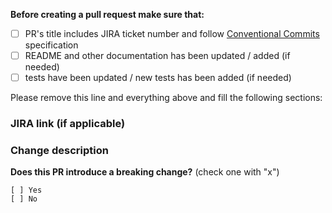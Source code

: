**Before creating a pull request make sure that:**

- [ ] PR's title includes JIRA ticket number and follow [Conventional Commits](https://www.conventionalcommits.org/) specification
- [ ] README and other documentation has been updated / added (if needed)
- [ ] tests have been updated / new tests has been added (if needed)

Please remove this line and everything above and fill the following sections:


### JIRA link (if applicable) ###



### Change description ###



**Does this PR introduce a breaking change?** (check one with "x")

```
[ ] Yes
[ ] No
```
